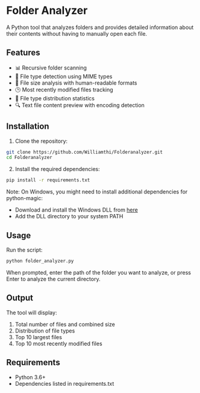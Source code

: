 # Folder Analyzer

A Python tool that analyzes folders and provides detailed information about their contents without having to manually open each file.

## Features

- 📊 Recursive folder scanning
- 📁 File type detection using MIME types
- 💾 File size analysis with human-readable formats
- 🕒 Most recently modified files tracking
- 📑 File type distribution statistics
- 🔍 Text file content preview with encoding detection

## Installation

1. Clone the repository:
```bash
git clone https://github.com/Williamthi/Folderanalyzer.git
cd Folderanalyzer
```

2. Install the required dependencies:
```bash
pip install -r requirements.txt
```

Note: On Windows, you might need to install additional dependencies for python-magic:
- Download and install the Windows DLL from [here](https://github.com/nscaife/file-windows/releases)
- Add the DLL directory to your system PATH

## Usage

Run the script:
```bash
python folder_analyzer.py
```

When prompted, enter the path of the folder you want to analyze, or press Enter to analyze the current directory.

## Output

The tool will display:
1. Total number of files and combined size
2. Distribution of file types
3. Top 10 largest files
4. Top 10 most recently modified files

## Requirements

- Python 3.6+
- Dependencies listed in requirements.txt 